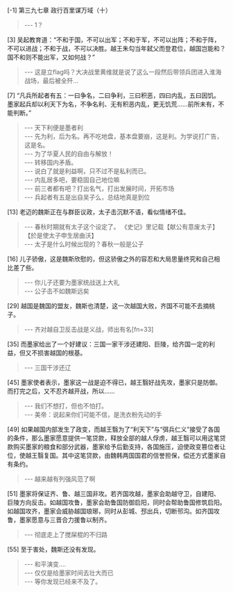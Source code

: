 
[-1] 第三九七章 政行百里谋万域（十）
>--- 1？<br>

[3] 吴起教育道：“不和于国，不可以出军；不和于军，不可以出阵；不和于阵，不可以进战；不和于战，不可以决胜。越王朱勾当年弑父而登君位，越国岂能和？国不和则不能出军，又如何战？”
>--- 这是立flag吗？大决战里黄维就是说了这么一段然后带领兵团进入淮海战场，最后被全歼…<br>

[7] “凡兵所起者有五：一曰争名，二曰争利，三曰积恶，四曰内乱，五曰因饥。墨家起兵却以利天下为名，不争名利、无有积恶内乱，更无饥荒……前所未有，不能判断。”
>--- 天下利便是墨者利<br>
>--- 先为利，后为名。再不吃地盘，基本盘要崩，这是利。为学说打广告，这是名。<br>
>--- 为了华夏人民的自由与解放！<br>
>--- 转移国内矛盾。<br>
>--- 说白了就是利益啊，只不过不是私利而已。<br>
>--- 内乱居多吧，要稳固自己地位嘛<br>
>--- 前三者都有吧？打出名气，打出发展时间，开拓市场<br>
>--- 兵起者有五是出自吴子么，总结地真是到位<br>

[13] 老迈的魏斯正在与群臣议政，太子击沉默不语，看似情绪不佳。
>--- 春秋时期就有太子这个设定了。
《史记》里记载【献公有意废太子】【於是使太子申生居曲沃】<br>
>--- 太子是什么时候出现的？春秋一般是公子<br>

[16] 儿子骄傲，这是魏斯欣慰的，但这骄傲之外的容忍和大局思量终究和自己相比差了些。
>--- 你儿子还要为墨家统战送上大礼<br>
>--- 公子击不如魏斯远矣<br>

[29] 越国是魏国的盟友，魏斯也清楚，这一次越国大败，齐国不可能不去摘桃子。
>--- 齐对越自卫反击战是义战，师出有名[fn=33]<br>

[35] 而墨家给出了一个好建议：三国一家干涉还建阳、巨陵，给齐国一定的利益，但又不损害越国的根基。
>--- 三国干涉还辽<br>

[45] 墨家使者表示，墨家这一战是迫不得已，越王翳好战先攻，墨家只是防御。而打完之后，又不忍齐越开战，所以……
>--- 我们不想打，但也不怕打。<br>
>--- 美帝：说起来你们可能不信，是洗衣粉先动的手<br>

[49] 如果越国内部发生了政变，而越王翳为了“利天下”与“弭兵仁义”接受了各国的条件，那么墨家愿意提供一笔贷款，释放全部的越人俘虏，越王翳可以用这笔贷款购买墨家的粮食和部分武器，墨家给予后勤支持，各国施压，迫使政变篡位者让位，使越王翳复国。其中这笔贷款，由魏韩两国国君的信誉担保，偿还方式墨家自有条约。
>--- 越来越有列强风范了啊<br>

[51] 墨家将保证齐、鲁、越三国非攻。若齐国攻越，墨家会助越守卫，自建阳、巨陵方向反击。如越国攻鲁，墨家会助鲁国防御启阳，同时会帮助鲁国修筑启阳。如越国攻齐，墨家会威胁越国琅琊，同时从彭城、邳出兵，切断邗沟。如齐国攻鲁，墨家愿意与三晋合力援鲁以制齐。
>--- 彻底走上了搅屎棍的不归路<br>

[55] 至于害处，魏斯还没有发现。
>--- 和平演变....<br>
>--- 仅仅是给墨家时间去壮大而已<br>
>--- 等你发现已经来不及了。<br>
